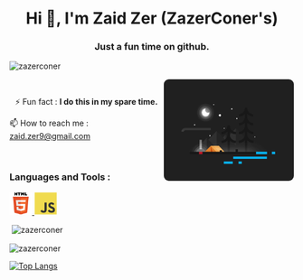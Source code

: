 <h1 align="center">Hi 👋, I'm Zaid Zer (ZazerConer's)</h1>

<h3 align="center">Just a fun time on github.</h3>

<p align="left"> <img src="https://komarev.com/ghpvc/?username=zazerconer&label=Profile%20views&color=0e75b6&style=flat" alt="zazerconer" /> </p>

<img align="right" alt="motion" src="adventures-motion.gif" style="width:230px;height:180px;border:1px solid #fff;border-radius:10px">

<br>

<p align="center">⚡ Fun fact : <b>I do this in my spare time.</b></p>

:mailbox: How to reach me : <a href="mailto:zaid.zer9@gmail.com">zaid.zer9@gmail.com</a>

<br>

<h3 align="left">Languages and Tools :</h3>
<p align="left"> <a href="https://www.w3.org/html/" target="_blank" rel="noreferrer"> <img src="https://raw.githubusercontent.com/devicons/devicon/master/icons/html5/html5-original-wordmark.svg" alt="html5" width="40" height="40"/> </a> <a href="https://developer.mozilla.org/en-US/docs/Web/JavaScript" target="_blank" rel="noreferrer"> <img src="https://raw.githubusercontent.com/devicons/devicon/master/icons/javascript/javascript-original.svg" alt="javascript" width="40" height="40"/> </a> </p>

<p>&nbsp;<img align="center" src="https://github-readme-stats.vercel.app/api?username=ZazerConer&show_icons=true&locale=en&theme=github_dark" alt="zazerconer" /></p>

<p><img align="center" src="https://github-readme-streak-stats.herokuapp.com/?user=ZazerConer&show_icon=true&locale=en&theme=github_dark" alt="zazerconer" /></p>

[![Top Langs](https://github-readme-stats.vercel.app/api/top-langs/?username=ZazerConer&theme=github_dark&layout=compact)](https://github.com/ZazerConer/github-readme-stats)
